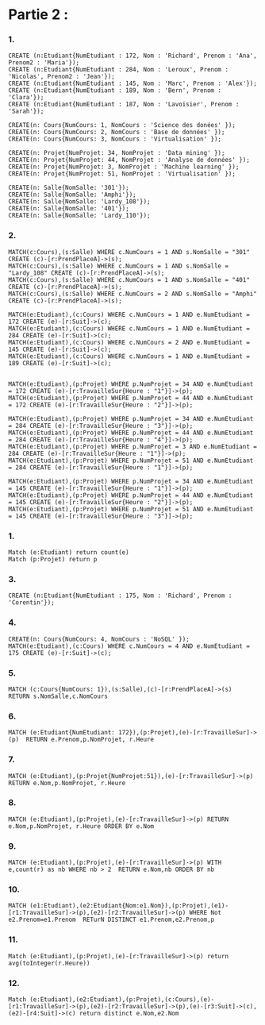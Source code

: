# Partie 2 :

### 1.
    CREATE (n:Etudiant{NumEtudiant : 172, Nom : 'Richard', Prenom : 'Ana', Prenom2 : 'Maria'});
    CREATE (n:Etudiant{NumEtudiant : 284, Nom : 'Leroux', Prenom : 'Nicolas', Prenom2 : 'Jean'});
    CREATE (n:Etudiant{NumEtudiant : 145, Nom : 'Marc', Prenom : 'Alex'});
    CREATE (n:Etudiant{NumEtudiant : 189, Nom : 'Bern', Prenom : 'Clara'});
    CREATE (n:Etudiant{NumEtudiant : 187, Nom : 'Lavoisier', Prenom : 'Sarah'});

    CREATE(n: Cours{NumCours: 1, NomCours : 'Science des donées' });
    CREATE(n: Cours{NumCours: 2, NomCours : 'Base de données' });
    CREATE(n: Cours{NumCours: 3, NomCours : 'Virtualisation' });

    CREATE(n: Projet{NumProjet: 34, NomProjet : 'Data mining' });
    CREATE(n: Projet{NumProjet: 44, NomProjet : 'Analyse de données' });
    CREATE(n: Projet{NumProjet: 3, NomProjet : 'Machine learning' });
    CREATE(n: Projet{NumProjet: 51, NomProjet : 'Virtualisation' });

    CREATE(n: Salle{NomSalle: '301'});
    CREATE(n: Salle{NomSalle: 'Amphi'});
    CREATE(n: Salle{NomSalle: 'Lardy_108'});
    CREATE(n: Salle{NomSalle: '401'});
    CREATE(n: Salle{NomSalle: 'Lardy_110'});


### 2.

    MATCH(c:Cours),(s:Salle) WHERE c.NumCours = 1 AND s.NomSalle = "301" CREATE (c)-[r:PrendPlaceA]->(s);
    MATCH(c:Cours),(s:Salle) WHERE c.NumCours = 1 AND s.NomSalle = "Lardy_108" CREATE (c)-[r:PrendPlaceA]->(s);
    MATCH(c:Cours),(s:Salle) WHERE c.NumCours = 1 AND s.NomSalle = "401" CREATE (c)-[r:PrendPlaceA]->(s);
    MATCH(c:Cours),(s:Salle) WHERE c.NumCours = 2 AND s.NomSalle = "Amphi" CREATE (c)-[r:PrendPlaceA]->(s);

    MATCH(e:Etudiant),(c:Cours) WHERE c.NumCours = 1 AND e.NumEtudiant = 172 CREATE (e)-[r:Suit]->(c);
    MATCH(e:Etudiant),(c:Cours) WHERE c.NumCours = 1 AND e.NumEtudiant = 284 CREATE (e)-[r:Suit]->(c);
    MATCH(e:Etudiant),(c:Cours) WHERE c.NumCours = 2 AND e.NumEtudiant = 145 CREATE (e)-[r:Suit]->(c);
    MATCH(e:Etudiant),(c:Cours) WHERE c.NumCours = 1 AND e.NumEtudiant = 189 CREATE (e)-[r:Suit]->(c);
    

    MATCH(e:Etudiant),(p:Projet) WHERE p.NumProjet = 34 AND e.NumEtudiant = 172 CREATE (e)-[r:TravailleSur{Heure : "1"}]->(p);
    MATCH(e:Etudiant),(p:Projet) WHERE p.NumProjet = 44 AND e.NumEtudiant = 172 CREATE (e)-[r:TravailleSur{Heure : "2"}]->(p);

    MATCH(e:Etudiant),(p:Projet) WHERE p.NumProjet = 34 AND e.NumEtudiant = 284 CREATE (e)-[r:TravailleSur{Heure : "3"}]->(p);
    MATCH(e:Etudiant),(p:Projet) WHERE p.NumProjet = 44 AND e.NumEtudiant = 284 CREATE (e)-[r:TravailleSur{Heure : "4"}]->(p);
    MATCH(e:Etudiant),(p:Projet) WHERE p.NumProjet = 3 AND e.NumEtudiant = 284 CREATE (e)-[r:TravailleSur{Heure : "1"}]->(p);
    MATCH(e:Etudiant),(p:Projet) WHERE p.NumProjet = 51 AND e.NumEtudiant = 284 CREATE (e)-[r:TravailleSur{Heure : "1"}]->(p);
    
    MATCH(e:Etudiant),(p:Projet) WHERE p.NumProjet = 34 AND e.NumEtudiant = 145 CREATE (e)-[r:TravailleSur{Heure : "1"}]->(p);
    MATCH(e:Etudiant),(p:Projet) WHERE p.NumProjet = 44 AND e.NumEtudiant = 145 CREATE (e)-[r:TravailleSur{Heure : "2"}]->(p);
    MATCH(e:Etudiant),(p:Projet) WHERE p.NumProjet = 51 AND e.NumEtudiant = 145 CREATE (e)-[r:TravailleSur{Heure : "3"}]->(p);

### 1.

    Match (e:Etudiant) return count(e)
    Match (p:Projet) return p

### 3.
    
    CREATE (n:Etudiant{NumEtudiant : 175, Nom : 'Richard', Prenom : 'Corentin'});

### 4.

    CREATE(n: Cours{NumCours: 4, NomCours : 'NoSQL' });
    MATCH(e:Etudiant),(c:Cours) WHERE c.NumCours = 4 AND e.NumEtudiant = 175 CREATE (e)-[r:Suit]->(c);

### 5. 

    MATCH (c:Cours{NumCours: 1}),(s:Salle),(c)-[r:PrendPlaceA]->(s)  
    RETURN s.NomSalle,c.NomCours

### 6.

    MATCH (e:Etudiant{NumEtudiant: 172}),(p:Projet),(e)-[r:TravailleSur]->(p)  RETURN e.Prenom,p.NomProjet, r.Heure

### 7.

    MATCH (e:Etudiant),(p:Projet{NumProjet:51}),(e)-[r:TravailleSur]->(p)  RETURN e.Nom,p.NomProjet, r.Heure

### 8.

    MATCH (e:Etudiant),(p:Projet),(e)-[r:TravailleSur]->(p) RETURN e.Nom,p.NomProjet, r.Heure ORDER BY e.Nom

### 9.

    MATCH (e:Etudiant),(p:Projet),(e)-[r:TravailleSur]->(p) WITH e,count(r) as nb WHERE nb > 2  RETURN e.Nom,nb ORDER BY nb

### 10.

    MATCH (e1:Etudiant),(e2:Etudiant{Nom:e1.Nom}),(p:Projet),(e1)-[r1:TravailleSur]->(p),(e2)-[r2:TravailleSur]->(p) WHERE Not e2.Prenom=e1.Prenom  RETurN DISTINCT e1.Prenom,e2.Prenom,p

### 11.

    Match (e:Etudiant),(p:Projet),(e)-[r:TravailleSur]->(p) return avg(toInteger(r.Heure))

### 12.

    Match (e:Etudiant),(e2:Etudiant),(p:Projet),(c:Cours),(e)-[r1:TravailleSur]->(p),(e2)-[r2:TravailleSur]->(p),(e)-[r3:Suit]->(c),(e2)-[r4:Suit]->(c) return distinct e.Nom,e2.Nom


